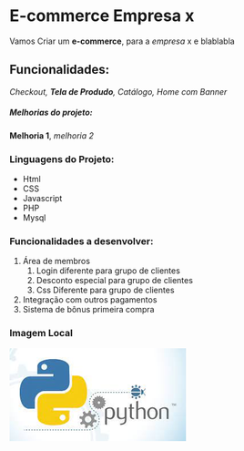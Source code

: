 # E-commerce Empresa x

Vamos Criar um **e-commerce**, para a *empresa* x e blablabla

## Funcionalidades:

_Checkout, **Tela de Produdo**, Catálogo, Home com Banner_

##### Melhorias do projeto:

__Melhoria 1__, _melhoria 2_

### Linguagens do Projeto:

* Html
* CSS
* Javascript
* PHP
* Mysql

### Funcionalidades a desenvolver:
1. Área de membros
    1. Login diferente para grupo de clientes
    2. Desconto especial para grupo de clientes
    3. Css Diferente para grupo de clientes
2. Integração com outros pagamentos
3. Sistema de bônus primeira compra

### Imagem Local

![Logo do Pyton](img/Python.jpg)

